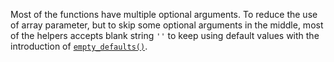 Most of the functions have multiple optional arguments. To reduce the use of array parameter, but to skip some optional arguments in the middle, most of the helpers accepts blank string `''` to keep using default values with the introduction of [`empty_defaults()`](#empty_defaults). 
